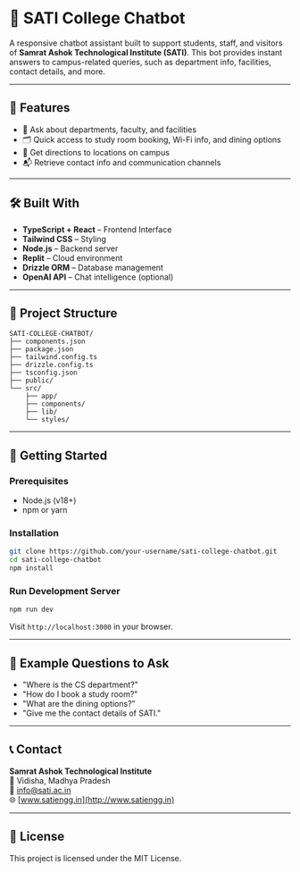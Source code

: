 
# 🤖 SATI College Chatbot

A responsive chatbot assistant built to support students, staff, and visitors of **Samrat Ashok Technological Institute (SATI)**. This bot provides instant answers to campus-related queries, such as department info, facilities, contact details, and more.

---

## 🌟 Features

- 🏫 Ask about departments, faculty, and facilities
- 🗂 Quick access to study room booking, Wi-Fi info, and dining options
- 📍 Get directions to locations on campus
- 📬 Retrieve contact info and communication channels

---

## 🛠 Built With

- **TypeScript + React** – Frontend Interface
- **Tailwind CSS** – Styling
- **Node.js** – Backend server
- **Replit** – Cloud environment
- **Drizzle ORM** – Database management
- **OpenAI API** – Chat intelligence (optional)

---

## 📁 Project Structure

```
SATI-COLLEGE-CHATBOT/
├── components.json
├── package.json
├── tailwind.config.ts
├── drizzle.config.ts
├── tsconfig.json
├── public/
└── src/
    ├── app/
    ├── components/
    ├── lib/
    └── styles/
```

---

## 🚀 Getting Started

### Prerequisites

- Node.js (v18+)
- npm or yarn

### Installation

```bash
git clone https://github.com/your-username/sati-college-chatbot.git
cd sati-college-chatbot
npm install
```

### Run Development Server

```bash
npm run dev
```

Visit `http://localhost:3000` in your browser.

---

## 🧠 Example Questions to Ask

- "Where is the CS department?"
- "How do I book a study room?"
- "What are the dining options?"
- "Give me the contact details of SATI."

---

## 📞 Contact

**Samrat Ashok Technological Institute**  
📍 Vidisha, Madhya Pradesh  
📧 info@sati.ac.in  
🌐 [www.satiengg.in](http://www.satiengg.in)

---

## 📄 License

This project is licensed under the MIT License.
